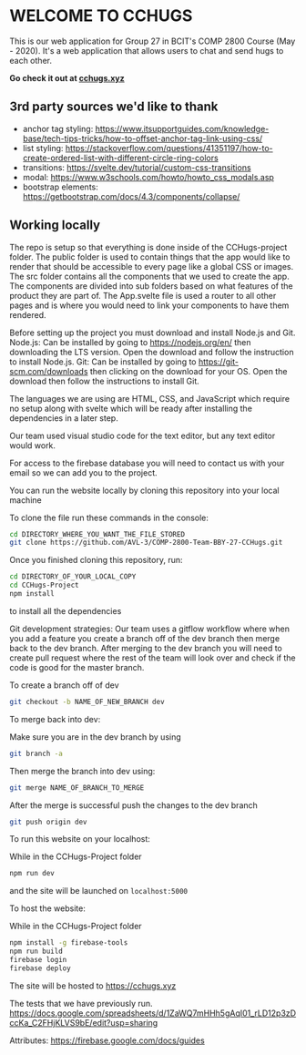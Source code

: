# WELCOME TO CCHUGS

This is our web application for Group 27 in BCIT's COMP 2800 Course (May - 2020).
It's a web application that allows users to chat and send hugs to each other. 

**Go check it out at [cchugs.xyz](cchugs.xyz)**

## 3rd party sources we'd like to thank
- anchor tag styling: https://www.itsupportguides.com/knowledge-base/tech-tips-tricks/how-to-offset-anchor-tag-link-using-css/
- list styling: https://stackoverflow.com/questions/41351197/how-to-create-ordered-list-with-different-circle-ring-colors
- transitions: https://svelte.dev/tutorial/custom-css-transitions
- modal: https://www.w3schools.com/howto/howto_css_modals.asp
- bootstrap elements: https://getbootstrap.com/docs/4.3/components/collapse/

## Working locally
The repo is setup so that everything is done inside of the CCHugs-project folder. The public folder
is used to contain things that the app would like to render that should be accessible to every page 
like a global CSS or images. The src folder contains all the components that we used to create the app. 
The components are divided into sub folders based on what features of the product they are part of. 
The App.svelte file is used a router to all other pages and is where you would need to link your
components to have them rendered.

Before setting up the project you must download and install Node.js and Git.
    Node.js: Can be installed by going to https://nodejs.org/en/ then downloading the LTS version.
        Open the download and follow the instruction to install Node.js.
    Git: Can be installed by going to https://git-scm.com/downloads then clicking on the download for your OS.
        Open the download then follow the instructions to install Git.

The languages we are using are HTML, CSS, and JavaScript which require no setup
along with svelte which will be ready after installing the dependencies in a later step.

Our team used visual studio code for the text editor, but any text editor would work.

For access to the firebase database you will need to contact us with your email so we can add you to the project.

You can run the website locally by cloning this repository into your local
machine

To clone the file run these commands in the console:
````bash
cd DIRECTORY_WHERE_YOU_WANT_THE_FILE_STORED
git clone https://github.com/AVL-3/COMP-2800-Team-BBY-27-CCHugs.git
````

Once you finished cloning this repository, run:

```bash
cd DIRECTORY_OF_YOUR_LOCAL_COPY
cd CCHugs-Project
npm install
```
to install all the dependencies

Git development strategies:
Our team uses a gitflow workflow where when you add a feature you 
create a branch off of the dev branch then merge back to the dev branch.
After merging to the dev branch you will need to create pull request where 
the rest of the team will look over and check if the code is good for the master branch.

To create a branch off of dev
```bash
git checkout -b NAME_OF_NEW_BRANCH dev
```

To merge back into dev:

Make sure you are in the dev branch by using
```bash
git branch -a
```
Then merge the branch into dev using:
```bash
git merge NAME_OF_BRANCH_TO_MERGE
```
After the merge is successful push the changes to the dev branch
```bash
git push origin dev
```

To run this website on your localhost:

While in the CCHugs-Project folder
```bash
npm run dev
```
and the site will be launched on `localhost:5000`


To host the website:

While in the CCHugs-Project folder
```bash
npm install -g firebase-tools
npm run build
firebase login
firebase deploy
```
The site will be hosted to https://cchugs.xyz

The tests that we have previously run.
https://docs.google.com/spreadsheets/d/1ZaWQ7mHHh5gAqI01_rLD12p3zDccKa_C2FHjKLVS9bE/edit?usp=sharing

Attributes:
https://firebase.google.com/docs/guides
